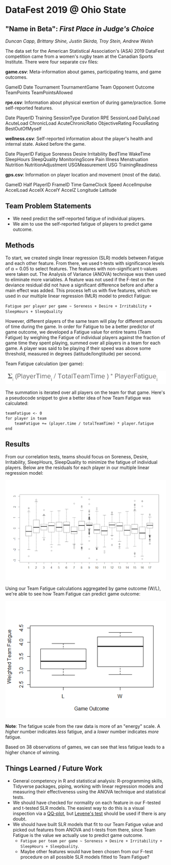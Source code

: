 # DataFest 2019 @ Ohio State
## "Name in Beta": *First Place in Judge's Choice*
*Duncan Capp, Brittany Shine, Justin Skirda, Troy Stein, Andrew Welsh*

The data set for the American Statistical Association's (ASA) 2019 DataFest competition came from a women's rugby team at the Canadian Sports Institute. There were four separate csv files:

**game.csv**: Meta-information about games, participating teams, and game outcomes.

GameID	Date	Tournament	TournamentGame	Team	Opponent	Outcome	TeamPoints	TeamPointsAllowed


**rpe.csv**: Information about physical exertion of during game/practice. Some self-reported features. 

Date	PlayerID	Training	SessionType	Duration	RPE	SessionLoad	DailyLoad	AcuteLoad	ChronicLoad	AcuteChronicRatio	ObjectiveRating	FocusRating	BestOutOfMyself


**wellness.csv**: Self-reported information about the player's health and internal state. Asked before the game.

Date	PlayerID	Fatigue	Soreness	Desire	Irritability	BedTime	WakeTime	SleepHours	SleepQuality	MonitoringScore	Pain	Illness	Menstruation	Nutrition	NutritionAdjustment	USGMeasurement	USG	TrainingReadiness


**gps.csv**: Information on player location and movement (most of the data). 

GameID  Half	PlayerID	FrameID	Time	GameClock	Speed	AccelImpulse	AccelLoad	AccelX	AccelY	AccelZ	Longitude	Latitude


## Team Problem Statements
- We need predict the self-reported fatigue of individual players.
- We aim to use the self-reported fatigue of players to predict game outcome.

## Methods 
To start, we created single linear regression (SLR) models between Fatigue and each other feature. From there, we used t-tests with significance levels of α = 0.05 to select features. The features with non-significant t-values were taken out. The Analysis of Variance (ANOVA) technique was then used to eliminate more variables. A feature was not used if the F-test on the deviance residual did not have a significant difference before and after a main effect was added. This process left us with five features, which we used in our multiple linear regression (MLR) model to predict Fatigue:

`Fatigue per player per game ~ Soreness + Desire + Irritability + SleepHours + SleepQuality`

However, different players of the same team will play for different amounts of time during the game. In order for Fatigue to be a better predictor of game outcome, we developed a Fatigue value for entire teams (Team Fatigue) by weighing the Fatigue of individual players against the fraction of game time they spent playing, summed over all players in a team for each game. A player was said to be playing if their speed was above some threshold, measured in degrees (latitude/longtitude) per second. 

Team Fatigue calculation (per game):

![[weighted team fatigue]](https://github.com/andrew-welsh626/df2019/raw/master/presentation/weighted-team-fatigue.png "Weighted Team Fatigue")

The summation is iterated over all players on the team for that game. Here's a pseudocode snippet to give a better idea of how Team Fatigue was calculated:

```
teamFatigue <- 0
for player in team
    teamFatigue += (player.time / totalTeamTime) * player.fatigue
end
```

## Results
From our correlation tests, teams should focus on Soreness, Desire, Irritability, SleepHours, SleepQuality to minimize the fatigue of individual players. Below are the residuals for each player in our multiple linear regression model:

![[residuals plot]](https://github.com/andrew-welsh626/df2019/raw/master/presentation/fatigue-residuals.png "Fatigue Residuals")

Using our Team Fatigue calculations aggregated by game outcome (W/L), we're able to see how Team Fatigue can predict game outcome:

![[residuals plot]](https://github.com/andrew-welsh626/df2019/raw/master/presentation/box-plot-weighted-team-fatigue-game-outcome.png "Weighted Team Fatigue aggregated by Game")

**Note**: The fatigue scale from the raw data is more of an "energy" scale. A *higher* number indicates *less* fatigue, and a *lower* number indicates *more* fatigue.

Based on 38 observations of games, we can see that less fatigue leads to a higher chance of winning.

## Things Learned / Future Work
- General competency in R and statistical analysis: R-programming skills, Tidyverse packages, piping, working with linear regression models and measuring their effectiveness using the ANOVA technique and statistical tests. 
- We should have checked for normality on each feature in our F-tested and t-tested SLR models. The easiest way to do this is a visual inspection via a [QQ-plot](http://www.sthda.com/english/wiki/qq-plots-quantile-quantile-plots-r-base-graphs), but [Levene's test](https://en.wikipedia.org/wiki/Levene%27s_test) should be used if there is any doubt.
- We should have built SLR models that fit to our Team Fatigue value and picked out features from ANOVA and t-tests from there, since Team Fatigue is the value we actually use to predict game outcome.
  - `Fatigue per team per game ~ Soreness + Desire + Irritability + SleepHours + SleepQuality`.
  - Maybe other features would have been chosen from our F-test procedure on all possible SLR models fitted to Team Fatigue?
  
